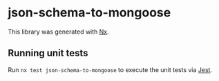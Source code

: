 # json-schema-to-mongoose

This library was generated with [Nx](https://nx.dev).

## Running unit tests

Run `nx test json-schema-to-mongoose` to execute the unit tests via [Jest](https://jestjs.io).

